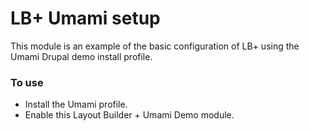 # LB+ Umami setup

This module is an example of the basic configuration of LB+ using the Umami Drupal demo install profile.


### To use
- Install the Umami profile.
- Enable this Layout Builder + Umami Demo module.
